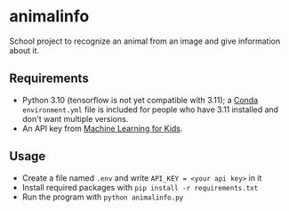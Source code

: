 # animalinfo
School project to recognize an animal from an image and give information about it.

## Requirements
- Python 3.10 (tensorflow is not yet compatible with 3.11); a [Conda](https://docs.conda.io/en/latest/) `environment.yml` file is included for people who have 3.11 installed and don't want multiple versions.
- An API key from [Machine Learning for Kids](https://machinelearningforkids.co.uk/).

## Usage
- Create a file named `.env` and write `API_KEY = <your api key>` in it
- Install required packages with `pip install -r requirements.txt`
- Run the program with `python animalinfo.py`
